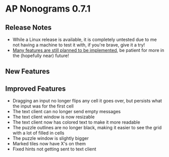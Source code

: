 # AP Nonograms 0.7.1
## Release Notes
- While a Linux release is available, it is completely untested due to me not having a machine to test it with, if you're brave, give it a try!
- [Many features are still planned to be implemented](https://github.com/CommandTM/ap-nonograms?tab=readme-ov-file#roadmap), be patient for more in the (hopefully near) future!

## New Features

## Improved Features
- Dragging an input no longer flips any cell it goes over, but persists what the input was for the first cell
- The text client can no longer send empty messages
- The text client window is now resizable
- The text client now has colored text to make it more readable
- The puzzle outlines are no longer black, making it easier to see the grid with a lot of filled in cells
- The puzzle window is slightly bigger
- Marked tiles now have X's on them
- Fixed hints not getting sent to text client